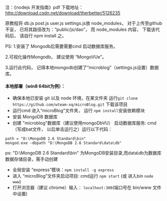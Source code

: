 注：《nodejs 开发指南》pdf 下载地址： http://download.csdn.net/download/therbetter/5126235

原教程将 db.js post.js  user.js settings.js放 node_modules， 对于上传至github不妥， 已将其路径改为：“public/js/dao”，
而 node_modules 内容， 下载该代码后， 请自行 npm install 之。


PS:
1.安装了 Mongodb后需要需要cmd 启动数据库服务。

2.可视化操作Mongodb， 建议使用 “MongoVUe”。

3.运行此代码， 记得本地mongodb创建了“microblog”（settings.js设置）数据库。

#### 本地部署（win8 64bit为例）：

* 确保本地已安装 git 以及 node 环境，在某文件夹 运行`git clone https://github.com/wteam-xq/microBlog.git` 下载该项目
* 运行cmd 进入“microBlog”文件夹， 运行 `npm install`安装依赖模块
* 安装 MongoDB 数据库
* 创建 "microblog"数据库（建议使用mongoDbVU）
启动数据库服务: cmd（写成bat文件， 以后单击运行之）运行以下代码：
```
path = "D:\MongoDB 2.6 Standard\bin"
mongod.exe -dbpath "D:\MongoDB 2.6 Standard\data\db"
``` 
ps: "D:\MongoDB 2.6 Standard\bin" 为MongoDB安装目录,而data\db为数据库数据存储目录，需手动创建
* 全局安装 “express”模块：`npm install -g express`
* 进入 “microBlog”文件夹启动项目: cmd运行 `npm start` (或 进入bin `node www`)
* 打开浏览器（建议 chrome）输入： `localhost:300`(端口号在 bin/www 文件中设置)
